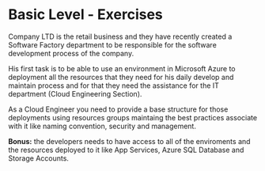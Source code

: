 # Basic Level - Exercises

Company LTD is the retail business and they have recently created a Software Factory department to be responsible for the software development process of the company. 

His first task is to be able to use an environment in Microsoft Azure to deployment all the resources that they need for his daily develop and maintain process and for that they need the assistance for the IT department (Cloud Engineering Section).

As a Cloud Engineer you need to provide a base structure for those deployments using resources groups maintaing the best practices associate with it like naming convention, security and management.

**Bonus:** the developers needs to have access to all of the enviroments and the resources deployed to it like App Services, Azure SQL Database and Storage Accounts.